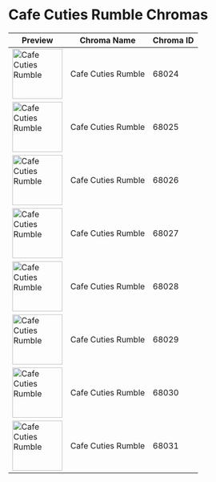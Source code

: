 # Cafe Cuties Rumble Chromas

| Preview | Chroma Name | Chroma ID |
|---|---|---|
| <img src='https://raw.communitydragon.org/latest/plugins/rcp-be-lol-game-data/global/default/v1/champion-chroma-images/68/68024.png' alt='Cafe Cuties Rumble' width='100'> | Cafe Cuties Rumble | 68024 |
| <img src='https://raw.communitydragon.org/latest/plugins/rcp-be-lol-game-data/global/default/v1/champion-chroma-images/68/68025.png' alt='Cafe Cuties Rumble' width='100'> | Cafe Cuties Rumble | 68025 |
| <img src='https://raw.communitydragon.org/latest/plugins/rcp-be-lol-game-data/global/default/v1/champion-chroma-images/68/68026.png' alt='Cafe Cuties Rumble' width='100'> | Cafe Cuties Rumble | 68026 |
| <img src='https://raw.communitydragon.org/latest/plugins/rcp-be-lol-game-data/global/default/v1/champion-chroma-images/68/68027.png' alt='Cafe Cuties Rumble' width='100'> | Cafe Cuties Rumble | 68027 |
| <img src='https://raw.communitydragon.org/latest/plugins/rcp-be-lol-game-data/global/default/v1/champion-chroma-images/68/68028.png' alt='Cafe Cuties Rumble' width='100'> | Cafe Cuties Rumble | 68028 |
| <img src='https://raw.communitydragon.org/latest/plugins/rcp-be-lol-game-data/global/default/v1/champion-chroma-images/68/68029.png' alt='Cafe Cuties Rumble' width='100'> | Cafe Cuties Rumble | 68029 |
| <img src='https://raw.communitydragon.org/latest/plugins/rcp-be-lol-game-data/global/default/v1/champion-chroma-images/68/68030.png' alt='Cafe Cuties Rumble' width='100'> | Cafe Cuties Rumble | 68030 |
| <img src='https://raw.communitydragon.org/latest/plugins/rcp-be-lol-game-data/global/default/v1/champion-chroma-images/68/68031.png' alt='Cafe Cuties Rumble' width='100'> | Cafe Cuties Rumble | 68031 |
